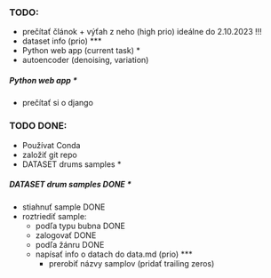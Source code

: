 ### TODO:
- prečítať článok + výťah z neho (high prio) ideálne do 2.10.2023 !!!
- dataset info (prio) ***
- Python web app (current task) *
- autoencoder (denoising, variation)


##### Python web app *
- prečítať si o django


### TODO DONE:
- Používat Conda
- založiť git repo
- DATASET drums samples * 

##### DATASET drum samples DONE * 
- stiahnuť sample DONE
- roztriediť sample:
  - podľa typu bubna DONE
  - zalogovať DONE
  - podľa žánru DONE
  - napísať info o datach do data.md (prio) ***
    - prerobiť názvy samplov (pridať trailing zeros)

